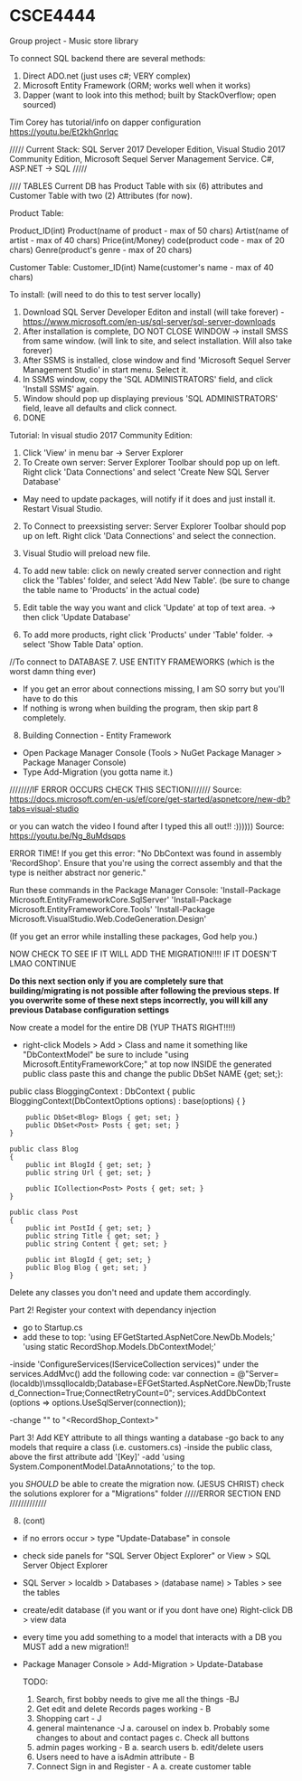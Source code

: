 # CSCE4444
Group project - Music store library


To connect SQL backend there are several methods:
1. Direct ADO.net (just uses c#; VERY complex)
2. Microsoft Entity Framework (ORM; works well when it works)
3. Dapper (want to look into this method; built by StackOverflow; open sourced)

Tim Corey has tutorial/info on dapper configuration
https://youtu.be/Et2khGnrIqc

/////
Current Stack: SQL Server 2017 Developer Edition, Visual Studio 2017 Community Edition, Microsoft Sequel Server Management Service.
C#, ASP.NET -> SQL
/////


//// TABLES 
Current DB has Product Table with six (6) attributes and Customer Table with two (2) Attributes (for now).

Product Table:

Product_ID(int)
Product(name of product - max of 50 chars)
Artist(name of artist - max of 40 chars)
Price(int/Money)
code(product code - max of 20 chars)
Genre(product's genre - max of 20 chars)


Customer Table:
Customer_ID(int)
Name(customer's name - max of 40 chars)

To install: (will need to do this to test server locally)

1. Download SQL Server Developer Editon and install (will take forever) - https://www.microsoft.com/en-us/sql-server/sql-server-downloads
2. After installation is complete, DO NOT CLOSE WINDOW -> install SMSS from same window. (will link to site, and select installation. Will also take forever)
3. After SSMS is installed, close window and find 'Microsoft Sequel Server Management Studio' in start menu. Select it. 
4. In SSMS window, copy the 'SQL ADMINISTRATORS' field, and click 'Install SSMS' again.
5. Window should pop up displaying previous 'SQL ADMINISTRATORS' field, leave all defaults and click connect.
6. DONE


Tutorial:
In visual studio 2017 Community Edition:
1. Click 'View' in menu bar -> Server Explorer
2. To Create own server: Server Explorer Toolbar should pop up on left. Right click 'Data Connections' and select 'Create New SQL Server Database'
- May need to update packages, will notify if it does and just install it. Restart Visual Studio.

2. To Connect to preexsisting server: Server Explorer Toolbar should pop up on left. Right click 'Data Connections' and select the connection.

3. Visual Studio will preload new file.
4. To add new table: click on newly created server connection and right click the 'Tables' folder, and select 'Add New Table'. (be sure to change the table name to 'Products' in the actual code)
5. Edit table the way you want and click 'Update' at top of text area. -> then click 'Update Database'
6. To add more products, right click 'Products' under 'Table' folder. -> select 'Show Table Data' option.

//To connect to DATABASE
7. USE ENTITY FRAMEWORKS (which is the worst damn thing ever)
- If you get an error about connections missing, I am SO sorry but you'll have to do this
- If nothing is wrong when building the program, then skip part 8 completely.

8. Building Connection - Entity Framework
- Open Package Manager Console (Tools > NuGet Package Manager > Package Manager Console)
- Type Add-Migration <name> (you gotta name it.)

////////IF ERROR OCCURS CHECK THIS SECTION///////
Source: https://docs.microsoft.com/en-us/ef/core/get-started/aspnetcore/new-db?tabs=visual-studio

or you can watch the video I found after I typed this all out!! :))))))
Source: https://youtu.be/Ng_8uMdsqps

ERROR TIME! If you get this error: "No DbContext was found in assembly 'RecordShop'. Ensure that you're using the correct assembly and that the type is neither abstract nor generic."

Run these commands in the Package Manager Console:
'Install-Package Microsoft.EntityFrameworkCore.SqlServer'
'Install-Package Microsoft.EntityFrameworkCore.Tools'
'Install-Package Microsoft.VisualStudio.Web.CodeGeneration.Design'

(If you get an error while installing these packages, God help you.)

NOW CHECK TO SEE IF IT WILL ADD THE MIGRATION!!!!
IF IT DOESN'T LMAO CONTINUE


**Do this next section only if you are completely sure that building/migrating is not possible after following the previous steps. If you overwrite some of these next steps incorrectly, you will kill any previous Database configuration settings**

Now create a model for the entire DB (YUP THATS RIGHT!!!!) 
- right-click Models > Add > Class and name it something like "DbContextModel"
be sure to include "using Microsoft.EntityFrameworkCore;" at top
now INSIDE the generated public class paste this and change the public DbSet<NAME> NAME {get; set;}:


public class BloggingContext : DbContext
    {
        public BloggingContext(DbContextOptions<BloggingContext> options)
            : base(options)
        { }

        public DbSet<Blog> Blogs { get; set; }   
        public DbSet<Post> Posts { get; set; }
    }

    public class Blog
    {
        public int BlogId { get; set; }
        public string Url { get; set; }

        public ICollection<Post> Posts { get; set; }
    }

    public class Post
    {
        public int PostId { get; set; }
        public string Title { get; set; }
        public string Content { get; set; }

        public int BlogId { get; set; }
        public Blog Blog { get; set; }
    }

Delete any classes you don't need and update them accordingly.

Part 2!
Register your context with dependancy injection
- go to Startup.cs
- add these to top: 
'using EFGetStarted.AspNetCore.NewDb.Models;'  
'using static RecordShop.Models.DbContextModel;' 

-inside 'ConfigureServices(IServiceCollection services)" under the services.AddMvc() 
add the following code: 
var connection = @"Server=(localdb)\mssqllocaldb;Database=EFGetStarted.AspNetCore.NewDb;Trusted_Connection=True;ConnectRetryCount=0";
    services.AddDbContext<BloggingContext>
        (options => options.UseSqlServer(connection));

-change "<BloggingContext>" to "<RecordShop_Context>"

Part 3!
Add KEY attribute to all things wanting a database
-go back to any models that require a class (i.e. customers.cs)
-inside the public class, above the first attribute add '[Key]'
-add 'using System.ComponentModel.DataAnnotations;' to the top.

you *SHOULD* be able to create the migration now. (JESUS CHRIST)
check the solutions explorer for a "Migrations" folder
/////ERROR SECTION END /////////////

8. (cont) 
- if no errors occur > type "Update-Database" in console
- check side panels for "SQL Server Object Explorer" or View > SQL Server Object Explorer
- SQL Server > localdb > Databases > (database name) > Tables > see the tables
- create/edit database (if you want or if you dont have one) Right-click DB > view data

- every time you add something to a model that interacts with a DB you MUST add a new migration!!
- Package Manager Console > Add-Migration <name of migration> > Update-Database
    
    
    
    
    
    
    TODO:
    1. Search, first bobby needs to give me all the things -BJ
    2. Get edit and delete Records pages working - B
    3. Shopping cart - J
    4. general maintenance -J
        a. carousel on index
        b. Probably some changes to about and contact pages
        c. Check all buttons
    5. admin pages working - B
        a. search users 
        b. edit/delete users
    6. Users need to have a isAdmin attribute - B
    7. Connect Sign in and Register - A
        a. create customer table
